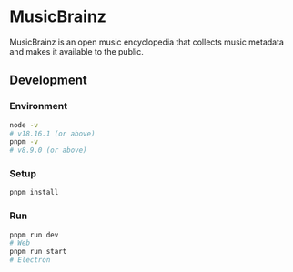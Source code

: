 # MusicBrainz

MusicBrainz is an open music encyclopedia that collects music metadata and makes it available to the public.

## Development

### Environment

```bash
node -v
# v18.16.1 (or above)
pnpm -v
# v8.9.0 (or above)
```

### Setup

```bash
pnpm install
```

### Run

```bash
pnpm run dev
# Web
pnpm run start
# Electron
```

